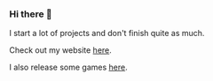 ### Hi there 👋
I start a lot of projects and don't finish quite as much.

Check out my website [here](https://thbop.github.io/).

I also release some games [here](https://thbop.itch.io/).
